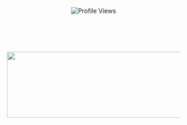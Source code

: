 
<p align="center" ## Me <img src= "https://cdn.discordapp.com/emojis/894175687878017055.png?size=80" alt='stats' width="20px">

<p align="center"> <img src="https://komarev.com/ghpvc/?username=ChezZak" alt="Profile Views" /> </p>  

<p align="center">
 <header class="d-xl-flex flex-column justify-content-xl-center align-items-xl-center" style="height: 418px;text-align: center;margin: 55px;"><img class="rounded" src="https://discord.c99.nl/widget/theme-4/953281679609454612.png" width="640" height="150" style="margin-top: 30px;">
</p>
